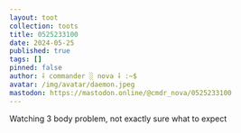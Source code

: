 ```yaml
---
layout: toot
collection: toots
title: 0525233100
date: 2024-05-25
published: true
tags: []
pinned: false
author: ⸸ commander ░ nova ⸸ :~$
avatar: /img/avatar/daemon.jpeg
mastodon: https://mastodon.online/@cmdr_nova/0525233100
---
```


Watching 3 body problem, not exactly sure what to expect
